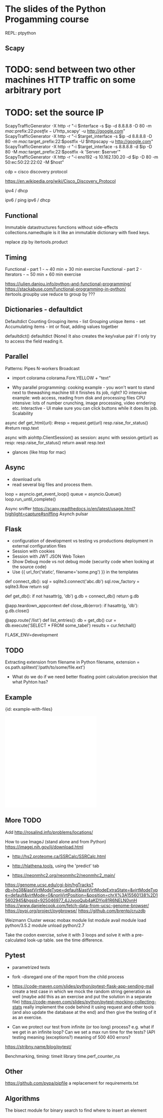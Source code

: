 # The slides of the Python Progamming course


REPL: ptpython

## Scapy

# TODO: send between two other machines HTTP traffic on some arbitrary port
# TODO: set the source IP

ScapyTrafficGenerator -X http -r "-i $interface -s $ip -d 8.8.8.8 -D 80 -m $mac:$prefix:22:$postfix -U '$http_scapy' -u http://google.com"
ScapyTrafficGenerator -X http -r "-i $target_interface -s $ip -d 8.8.8.8 -D 80 -m $mac:$target_prefix:22:$postfix -U $httpscapy -u http://google.com"
ScapyTrafficGenerator -X http -r "-i $target_interface -s 8.8.8.8 -d $ip -D 80 -M $mac:$target_prefix:22:$postfix -k 'Server: $server'"
ScapyTrafficGenerator -X http -r "-i eno192 -s 10.162.130.20 -d $ip -D 80 -m 50:ec:50:22:22:02 -M $host"

cdp = cisco discovery protocol

https://en.wikipedia.org/wiki/Cisco_Discovery_Protocol

ipv4 / dhcp 

ipv6 / ping
ipv6 / dhcp


## Functional

Immutable datastructures
functions without side-effects
collections.namedtuple is it like an immutable dictionary with fixed keys.

replace zip by itertools.product

## Timing

Functional - part 1 - ~ 40 min + 30 min exercise
Functional - part 2 -
Iterators           - ~ 50 min + 60 min exercise

https://julien.danjou.info/python-and-functional-programming/
https://stackabuse.com/functional-programming-in-python/
itertools.groupby
use reduce to group by ???


## Dictionaries - defaultdict

Defaultdict
Counting
Grouping items - list
Grouping unique items - set
Accumulating items - int or float, adding values togetber

defaultdict()
defaultdict (None)
It also creates the key/value pair if I only try to access the field reading it.

## Parallel

Patterns:
  Pipes
  N-workers
  Broadcast


* import colorama
colorama.Fore.YELLOW + "text"


* Why parallel programming:
  cooking example - you won't want to stand next to thewashing machine till it finishes its job, right?
  IO intensive example: web access, reading from disk and processing files
  CPU intensive: lots of number crunching, image processing, video erndering etc.
  Interactive - UI make sure you can click buttons while it does its job.
  Scalability

async def  get_html(url):
  #resp = request.get(url)
    resp.raise_for_status()
  #return resp.text

  async with aiohttp.ClientSession() as session:
      async with session.get(url) as resp:
        resp.raise_for_status()
        return await resp.text


* glances (like htop for mac)


## Async

* download urls
* read several big files and process them.

loop = asyncio.get_event_loop()
queue = asyncio.Queue()
loop.run_until_complete()

Async sniffer https://scapy.readthedocs.io/en/latest/usage.html?highlight=capture#sniffing
Asynch pulsar

## Flask

* configuration of development vs testing vs productions deployment in external configuration files
* Session with cookies
* Session with JWT JSON Web Token
* Show Debug mode vs not debug mode (security code when looking at the source code)
* Use {{ url_for('static', filename='some.png') }}  in the templates


def connect_db():
    sql = sqlite3.connect('abc.db')
    sql.row_factory = sqlite3.Row
    return sql

def get_db():
    if not hasattr(g, 'db')
       g.db = connect_db() 
    return g.db

@app.teardown_appcontext
def close_db(error):
    if hasattr(g, 'db'):
        g.db.close()

@app.route('/list')
def list_entries():
    db = get_db()
    cur = db.execute('SELECT * FROM  some_tabel')
    results = cur.fetchall()

FLASK_ENV=development


## TODO

Extracting extension from filename in Python
filename, extension = os.path.splitext('/path/to/some/file.ext')


* What do we do if we need better floating point calculation precision that what Pyhton has?


## Example
{id: example-with-files}


![](examples/files/sample.txt)
![](examples/files/example.py)



## More TODO

Add http://rosalind.info/problems/locations/

How to use ImageJ  (stand alone and from Python) https://imagej.nih.gov/ij/download.html

- http://hs2.proteome.ca/SSRCalc/SSRCalc.html

- http://hlathena.tools, using the 'predict' tab

- https://neonmhc2.org/neonmhc2/neonmhc2_main/



https://genome.ucsc.edu/cgi-bin/hgTracks?db=hg38&lastVirtModeType=default&lastVirtModeExtraState=&virtModeType=default&virtMode=0&nonVirtPosition=&position=chrX%3A15560138%2D15602945&hgsid=925046977_4JJvooQub4aKDYio81R6NELN0vnH
https://www.danielecook.com/fetch-data-from-ucsc-genome-browser/
https://pypi.org/project/pygbrowse/
https://github.com/brentp/cruzdb


Weizmann Cluster
wexac
mobax
module list
module avail
module load python/3.5.2
module unload python/2.7

Take the codon exercise, solve it with 3 loops and solve it with a pre-calculated look-up table.
see the time difference.

## Pytest

* parametrized tests
* fork -disregard one of the report from the child process
* https://code-maven.com/slides/python/pytest-flask-app-sending-mail
  create a test case in which we mock the random string generation as well (maybe add this as an exercise and put the solution in a separate file)
  https://code-maven.com/slides/python/pytest-mocking-collecting-stats
    really implement the code behind it using request and other tools (and also update the database at the end) and then give the testing of it as an exercise.


* Can we protect our test from infinite (or too long) process? e.g. what if we get in an infinite loop? Can we set a max run time for the tests?
(API testing meaning (exceptions?) meaning of 500 400 errors?

https://stribny.name/blog/pytest/


Benchmarking, timing:
timeit library
time.perf_counter_ns


## Other

https://github.com/pypa/pipfile  a replacement for requirements.txt

## Algorithms

The bisect module for binary search to find where to insert an element




